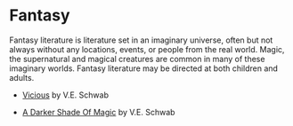 # Fantasy

Fantasy literature is literature set in an imaginary universe, often but not always without any locations, events, or people from the real world. Magic, the supernatural and magical creatures are common in many of these imaginary worlds. Fantasy literature may be directed at both children and adults.

  - [Vicious](https://www.goodreads.com/book/show/40874032-vicious?from_search=true&from_srp=true&qid=SYJKOoR0qE&rank=1) by V.E. Schwab
  
  - [A Darker Shade Of Magic](https://www.goodreads.com/book/show/22055262-a-darker-shade-of-magic) by V.E. Schwab
  
